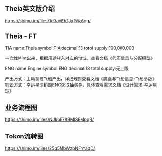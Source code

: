 ## Theia英文版介绍
https://shimo.im/files/1d3aVEK1JxfWa6qg/

## Theia - FT
TIA
name:Theia
symbol:TIA
decimal:18
totol supply:100,000,000

一次性Mint出来，根据用途转入对应的地址。查看文档《代币信息与分配模型》

ENG
name:Engine 
symbol:ENG
decimal:18
totol supply:无上限

产出方式：主动销毁飞船产出，详细规则查看文档《魔盒与飞船信息-飞船参数》
销毁方式：幸运星球销毁ENG获取抽奖券，具体查看需求文档《设计需求-幸运星球》

## 业务流程图
https://shimo.im/files/NJkbE78BMlSEMpqR/

## Token流转图
https://shimo.im/files/25q5MbWzpNFnYaqD/
